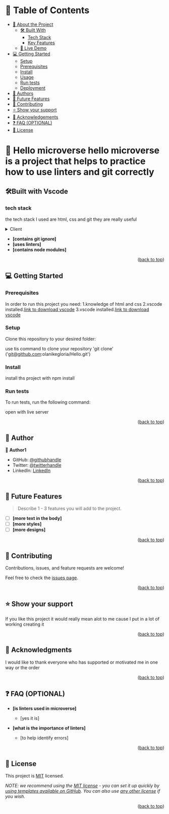 
# 📗 Table of Contents

- [📖 About the Project](#about-project)
  - [🛠 Built With](#built-with)
    - [Tech Stack](#tech-stack)
    - [Key Features](#key-features)
  - [🚀 Live Demo](#live-demo)
- [💻 Getting Started](#getting-started)
  - [Setup](#setup)
  - [Prerequisites](#prerequisites)
  - [Install](#install)
  - [Usage](#usage)
  - [Run tests](#run-tests)
  - [Deployment](#deployment)
- [👥 Authors](#authors)
- [🔭 Future Features](#future-features)
- [🤝 Contributing](#contributing)
- [⭐️ Show your support](#support)
- [🙏 Acknowledgements](#acknowledgements)
- [❓ FAQ (OPTIONAL)](#faq)
- [📝 License](#license)

# 📖 Hello microverse <a name="about-project">hello microverse is a project that helps to practice how to use linters and git correctly</a>

## 🛠Built with <a name="built-with">Vscode</a>

### tech stack <a name="tech-stack">
the tech stack I used are html, css and git they are really useful
</a>
<details>
  <summary>Client</summary>
  <ul>
    <li><a href="https://github.org/">github</a></li>
  </ul>
</details>

 <a name="key-features">

- **[contains git ignore]**
- **[uses linters]**
- **[contains node modules]**
  </a>

<p align="right">(<a href="#readme-top">back to top</a>)</p>

## 💻 Getting Started <a name="getting-started"></a>

### Prerequisites

In order to run this project you need:
1.knowledge of html and css
2.vscode installed.<a href="https://code.visualstudio.com/">link to download vscode</a>
3.vscode installed.<a href="https://nodejs.org/en/download">link to download vscode</a>


### Setup

Clone this repository to your desired folder:

use tis command to clone your repository 'git clone'
('git@github.com:olanikegloria/Hello.git')

### Install
install ths project with
npm install

### Run tests

To run tests, run the following command:

open with live server

<p align="right">(<a href="#readme-top">back to top</a>)</p>


## 👥 Author<a name="authors"></a>

👤 **Author1**

- GitHub: [@githubhandle](https://github.com/githubhandle)
- Twitter: [@twitterhandle](https://twitter.com/twitterhandle)
- LinkedIn: [LinkedIn](https://linkedin.com/in/linkedinhandle)

<p align="right">(<a href="#readme-top">back to top</a>)</p>

## 🔭 Future Features <a name="future-features"></a>

> Describe 1 - 3 features you will add to the project.

- [ ] **[more text in the body]**
- [ ] **[more styles]**
- [ ] **[more designs]**

<p align="right">(<a href="#readme-top">back to top</a>)</p>

## 🤝 Contributing <a name="contributing"></a>

Contributions, issues, and feature requests are welcome!

Feel free to check the [issues page](../../issues/).

<p align="right">(<a href="#readme-top">back to top</a>)</p>

## ⭐️ Show your support <a name="support"></a>

If you like this project it would really mean alot to me cause I put in a lot of working creating it

<p align="right">(<a href="#readme-top">back to top</a>)</p>

## 🙏 Acknowledgments <a name="acknowledgements"></a>

I would like to thank everyone who has supported or motivated me in one way or the order

<p align="right">(<a href="#readme-top">back to top</a>)</p>

## ❓ FAQ (OPTIONAL) <a name="faq"></a>

- **[is linters used in microverse]**

  - [yes it is]

- **[what is the importance of linters]**

  - [to help identify errors]

<p align="right">(<a href="#readme-top">back to top</a>)</p>

<!-- LICENSE -->

## 📝 License <a name="license"></a>

This project is [MIT](./LICENSE) licensed.

_NOTE: we recommend using the [MIT license](https://choosealicense.com/licenses/mit/) - you can set it up quickly by [using templates available on GitHub](https://docs.github.com/en/communities/setting-up-your-project-for-healthy-contributions/adding-a-license-to-a-repository). You can also use [any other license](https://choosealicense.com/licenses/) if you wish._

<p align="right">(<a href="#readme-top">back to top</a>)</p>
